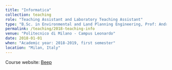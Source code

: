 ```yaml
---
title: "Informatica"
collection: teaching
role: "Teaching Assistant and Laboratory Teaching Assistant"
type: "B.Sc. in Environmental and Land Planning Engineering, Prof: Andrea Bonarini"
permalink: /teaching/2018-teaching-info
venue: "Politecnico di Milano - Campus Leonardo"
date: 2018-01-01
when: "Academic year: 2018-2019, first semester"
location: "Milan, Italy"
---
```


Course website: [Beep](https://beep.metid.polimi.it/) 
